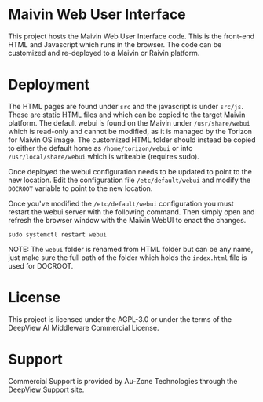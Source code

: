 # Maivin Web User Interface

This project hosts the Maivin Web User Interface code.  This is the front-end
HTML and Javascript which runs in the browser.  The code can be customized and
re-deployed to a Maivin or Raivin platform.

# Deployment

The HTML pages are found under `src` and the javascript is under `src/js`. These are static 
HTML files and which can be copied to the target Maivin platform. The default webui is found 
on the Maivin under `/usr/share/webui` which is read-only and cannot be modified, as it is managed
by the Torizon for Maivin OS image.  The customized HTML folder should instead
be copied to either the default home as `/home/torizon/webui` or into
`/usr/local/share/webui` which is writeable (requires sudo).

Once deployed the webui configuration needs to be updated to point to the new
location.  Edit the configuration file `/etc/default/webui` and modify the
`DOCROOT` variable to point to the new location.

Once you've modified the `/etc/default/webui` configuration you must restart the
webui server with the following command.  Then simply open and refresh the
browser window with the Maivin WebUI to enact the changes.

```
sudo systemctl restart webui
```

NOTE: The `webui` folder is renamed from HTML folder but can be any name, just make
sure the full path of the folder which holds the `index.html` file is used for
DOCROOT.

# License

This project is licensed under the AGPL-3.0 or under the terms of the DeepView AI Middleware Commercial License.

# Support

Commercial Support is provided by Au-Zone Technologies through the [DeepView Support](https://support.deepviewml.com) site.
